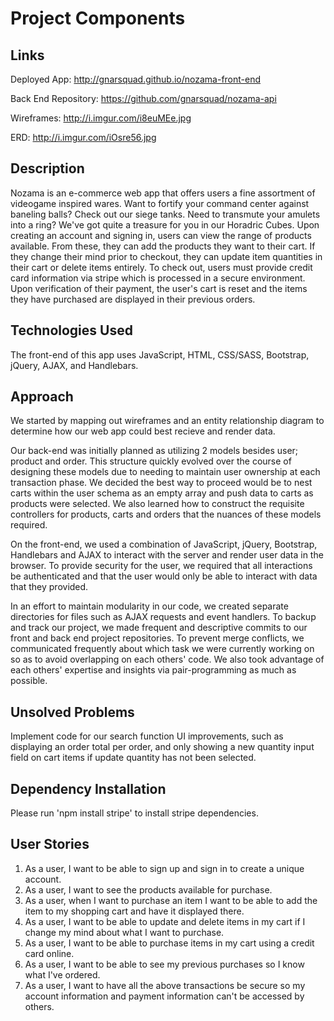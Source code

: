 # Project Components

## Links

Deployed App:
<http://gnarsquad.github.io/nozama-front-end>

Back End Repository:
<https://github.com/gnarsquad/nozama-api>

Wireframes:
<http://i.imgur.com/i8euMEe.jpg>

ERD:
<http://i.imgur.com/iOsre56.jpg>


## Description

Nozama is an e-commerce web app that offers users a fine assortment of videogame inspired wares.  Want to fortify your command center against baneling balls?  Check out our siege tanks.  Need to transmute your amulets into a ring? We've got quite a treasure for you in our Horadric Cubes.
Upon creating an account and signing in, users can view the range of products available.  From these, they can add the products they want to their cart.  If they change their mind prior to checkout, they can update item quantities in their cart or delete items entirely.
To check out, users must provide credit card information via stripe which is processed in a secure environment.  Upon verification of their payment, the user's cart is reset and the items they have purchased are displayed in their previous orders.

## Technologies Used

The front-end of this app uses JavaScript, HTML, CSS/SASS, Bootstrap, jQuery, AJAX, and Handlebars.

## Approach

We started by mapping out wireframes and an entity relationship
diagram to determine how our web app could best recieve and render data.

Our back-end was initially planned as utilizing 2 models besides user; product and order.  This structure quickly evolved over the course of designing these models due to needing to maintain user ownership at each transaction phase.  We decided the best way to proceed would be to nest carts within the user schema as an empty array and push data to carts as products were selected.  We also learned how to construct the requisite controllers for products, carts and orders that the nuances of these models required.

On the front-end, we used a combination of JavaScript, jQuery, Bootstrap, Handlebars and AJAX to interact with the server
and render user data in the browser.  To provide security for the user, we
required that all interactions be authenticated and that the user would only be
able to interact with data that they provided.

In an effort to maintain modularity in our code, we created separate directories
for files such as AJAX requests and event handlers.  To backup and track our
project, we made frequent and descriptive commits to our front and back end project repositories.  To prevent merge conflicts, we communicated frequently about which task we were currently working on so as to avoid overlapping on each others' code.  We also took advantage of each others' expertise and insights via pair-programming as much as possible.

## Unsolved Problems

Implement code for our search function
UI improvements, such as displaying an order total per order, and only showing a new quantity input field on cart items if update quantity has not been selected.

## Dependency Installation

Please run 'npm install stripe' to install stripe dependencies.

## User Stories

1.  As a user, I want to be able to sign up and sign in to create a unique account.
2.  As a user, I want to see the products available for purchase.
3.  As a user, when I want to purchase an item I want to be able to add the item to my shopping cart and have it displayed there.
4.  As a user, I want to be able to update and delete items in my cart if I change my mind about what I want to purchase.
5.  As a user, I want to be able to purchase items in my cart using a credit card online.
6.  As a user, I want to be able to see my previous purchases so I know what I've ordered.
7.  As a user, I want to have all the above transactions be secure so my account information and payment information can't be accessed by others.
